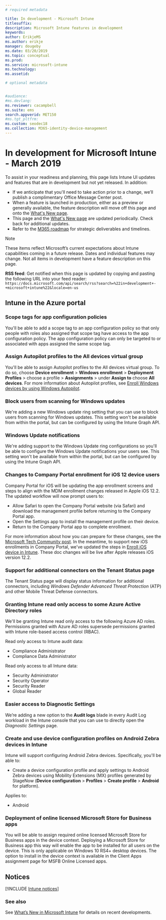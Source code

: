 ```yaml
---
# required metadata

title: In development - Microsoft Intune
titlesuffix: 
description: Microsoft Intune features in development
keywords:
author: ErikjeMS  
ms.author: erikje
manager: dougeby
ms.date: 03/20/2019
ms.topic: conceptual
ms.prod:
ms.service: microsoft-intune
ms.technology:
ms.assetid: 

# optional metadata


#audience:
#ms.devlang:
ms.reviewer: cacampbell
ms.suite: ems
search.appverid: MET150
#ms.tgt_pltfrm:
ms.custom: seodec18
ms.collection: M365-identity-device-management
---
```


# In development for Microsoft Intune - March 2019

To assist in your readiness and planning, this page lists Intune UI updates and features that are in development but not yet released. In addition:

- If we anticipate that you'll need to take action prior to a change, we’ll publish a complimentary Office Message Center post.
- When a feature is launched in production, either as a preview or generally available, the feature description will move off this page and onto the [What's New page](whats-new.md).
- This page and the [What's New page](whats-new.md) are updated periodically. Check back for additional updates.
- Refer to the [M365 roadmap](https://www.microsoft.com/microsoft-365/roadmap?rtc=2&filters=EMS) for strategic deliverables and timelines.

> [!Note]
> These items reflect Microsoft’s current expectations about Intune capabilities coming in a future release. Dates and individual features may change. Not all items in development have a feature description on this page.

**RSS feed**: Get notified when this page is updated by copying and pasting the following URL into your feed reader: `https://docs.microsoft.com/api/search/rss?search=%22in+development+-+microsoft+intune%22&locale=en-us`


<!--
## What's coming to Intune in the Azure portal  
## What's coming to Intune apps
## Notices
-->
 
## Intune in the Azure portal


<!-- 1903 start-->

### Scope tags for app configuration policies <!--2371891 -->
You'll be able to add a scope tag to an app configuration policy so that only people with roles also assigned that scope tag have access to the app configuration policy. The app configuration policy can only be targeted to or associated with apps assigned the same scope tag.

### Assign Autopilot profiles to the All devices virtual group <!--2715522 -->
You'll be able to assign Autopilot profiles to the All devices virtual group. To do so, choose **Device enrollment** > **Windows enrollment** > **Deployment Profiles** > choose a profile > **Assignments** > under **Assign to** choose **All devices**. For more information about Autopilot profiles, see [Enroll Windows devices by using Windows Autopilot](enrollment-autopilot.md).

###  Block users from scanning for Windows updates    <!-- 3316758    -->
We're adding a new Windows update ring setting that you can use to block users from scanning for Windows updates. This setting won't be available from within the portal, but can be configured by using the Intune Graph API.

### Windows Update notifications  <!-- 3316782 -->
We're adding support to the Windows Update ring configurations so you'll be able to configure the Windows Update notifications your users see. This setting won't be available from within the portal, but can be configured by using the Intune Graph API.

### Changes to Company Portal enrollment for iOS 12 device users <!--3448635 -->  
Company Portal for iOS will be updating the app enrollment screens and steps to align with the MDM enrollment changes released in Apple iOS 12.2. The updated workflow will now prompt users to:

- Allow Safari to open the Company Portal website (via Safari) and download the management profile before returning to the Company Portal app.
- Open the Settings app to install the management profile on their device.
- Return to the Company Portal app to complete enrollment.

For more information about how you can prepare for these changes, see the [Microsoft Tech Community post](https://aka.ms/CP_changes_iOS12). In the meantime, to support new iOS enrollments in Company Portal, we've updated the steps in [Enroll iOS device in Intune](https://docs.microsoft.com/en-us/intune/ios-enroll). These doc changes will be live after Apple releases iOS version 12.2. 

### Support for additional connectors on the Tenant Status page <!-- 3617202     -->
The Tenant Status page will display status information for additional connectors, including *Windows Defender Advanced Threat Protection* (ATP) and other Mobile Threat Defense connectors.

### Granting Intune read only access to some Azure Active Directory roles <!-- 3637917 -->
We'll be granting Intune read only access to the following Azure AD roles. Permissions granted with Azure AD roles supersede permissions granted with Intune role-based access control (RBAC).

Read only access to Intune audit data:

- Compliance Administrator
- Compliance Data Administrator

Read only access to all Intune data:

- Security Administrator
- Security Operator
- Security Reader
- Global Reader

### Easier access to Diagnostic Settings   <!-- 3804627   -->
We’re adding a new option to the **Audit logs** blade in every Audit Log workload in the Intune console that you can use to directly open the *Diagnostic Settings* page.

### Create and use device configuration profiles on Android Zebra devices in Intune <!-- 3895244  -->
Intune will support configuring Android Zebra devices. Specifically, you'll be able to: 

- Create a device configuration profile and apply settings to Android Zebra devices using Mobility Extensions (MX) profiles generated by StageNow (**Device configuration** > **Profiles** > **Create profile** > **Android** for platform).

Applies to:  
- Android

<!-- 1901 start -->

### Deployment of online licensed Microsoft Store for Business apps <!-- 1672660  -->
You will be able to assign required online licensed Microsoft Store for Business apps in the device context. Deploying a Microsoft Store for Business app this way will enable the app to be installed for all users on the device. This is only applicable on Windows 10 RS4+ desktop devices. The option to install in the device context is available in the Client Apps assignment page for MSFB Online Licensed apps.

## Notices

[!INCLUDE [Intune notices](./includes/intune-notices.md)]

### See also
See [What’s New in Microsoft Intune](whats-new.md) for details on recent developments.
